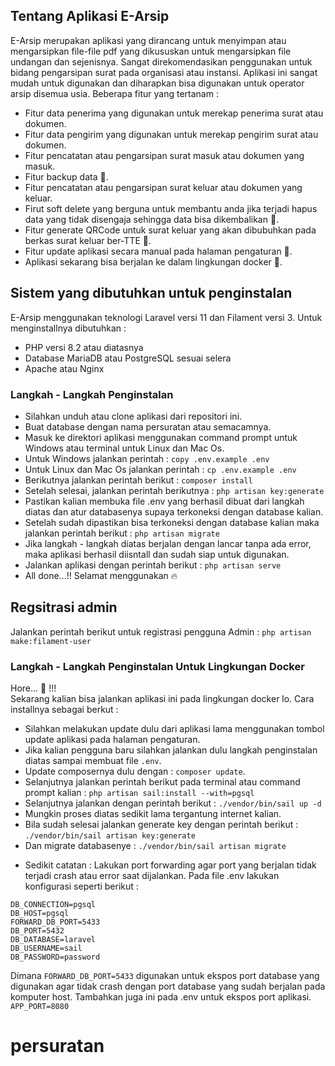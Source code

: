 ## Tentang Aplikasi E-Arsip

E-Arsip merupakan aplikasi yang dirancang untuk menyimpan atau mengarsipkan file-file pdf yang dikususkan untuk mengarsipkan file undangan dan sejenisnya. Sangat direkomendasikan penggunakan untuk bidang pengarsipan surat pada organisasi atau instansi. Aplikasi ini sangat mudah untuk digunakan dan diharapkan bisa digunakan untuk operator arsip disemua usia. Beberapa fitur yang tertanam :

- Fitur data penerima yang digunakan untuk merekap penerima surat atau dokumen.
- Fitur data pengirim yang digunakan untuk merekap pengirim surat atau dokumen.
- Fitur pencatatan atau pengarsipan surat masuk atau dokumen yang masuk.
- Fitur backup data 🚀.
- Fitur pencatatan atau pengarsipan surat keluar atau dokumen yang keluar.
- Firut soft delete yang berguna untuk membantu anda jika terjadi hapus data yang tidak disengaja sehingga data bisa dikembalikan 🚀.
- Fitur generate QRCode untuk surat keluar yang akan dibubuhkan pada berkas surat keluar ber-TTE 🚀.
- Fitur update aplikasi secara manual pada halaman pengaturan 🚀.
- Aplikasi sekarang bisa berjalan ke dalam lingkungan docker 🚀.

## Sistem yang dibutuhkan untuk penginstalan

E-Arsip menggunakan teknologi Laravel versi 11 dan Filament versi 3. Untuk menginstallnya dibutuhkan :

- PHP versi 8.2 atau diatasnya
- Database MariaDB atau PostgreSQL sesuai selera
- Apache atau Nginx

### Langkah - Langkah Penginstalan

- Silahkan unduh atau clone aplikasi dari repositori ini.
- Buat database dengan nama persuratan atau semacamnya.
- Masuk ke direktori aplikasi menggunakan command prompt untuk Windows atau terminal untuk Linux dan Mac Os.
- Untuk Windows jalankan perintah : ```copy .env.example .env```
- Untuk Linux dan Mac Os jalankan perintah : ```cp .env.example .env```
- Berikutnya jalankan perintah berikut : ```composer install```
- Setelah selesai, jalankan perintah berikutnya : ```php artisan key:generate```
- Pastikan kalian membuka file .env yang berhasil dibuat dari langkah diatas dan atur databasenya supaya terkoneksi dengan database kalian.
- Setelah sudah dipastikan bisa terkoneksi dengan database kalian maka jalankan perintah berikut : ```php artisan migrate```
- Jika langkah - langkah diatas berjalan dengan lancar tanpa ada error, maka aplikasi berhasil diisntall dan sudah siap untuk digunakan.
- Jalankan aplikasi dengan perintah berikut :  ```php artisan serve```
- All done...!! Selamat menggunakan 🔥

## Regsitrasi admin

Jalankan perintah berikut untuk registrasi pengguna Admin : ```php artisan make:filament-user```

### Langkah - Langkah Penginstalan Untuk Lingkungan Docker

Hore... 🎉 !!!  
Sekarang kalian bisa jalankan aplikasi ini pada lingkungan docker lo. Cara installnya sebagai berkut :

- Silahkan melakukan update dulu dari aplikasi lama menggunakan tombol update aplikasi pada halaman pengaturan.
- Jika kalian pengguna baru silahkan jalankan dulu langkah penginstalan diatas sampai membuat file ```.env```. 
- Update composernya dulu dengan : ```composer update```. 
- Selanjutnya jalankan perintah berikut pada terminal atau command prompt kalian :  ```php artisan sail:install --with=pgsql```
- Selanjutnya jalankan dengan perintah berikut : ```./vendor/bin/sail up -d```
- Mungkin proses diatas sedikit lama tergantung internet kalian.
- Bila sudah selesai jalankan generate key dengan perintah berikut : ```./vendor/bin/sail artisan key:generate```
- Dan migrate databasenye : ```./vendor/bin/sail artisan migrate```

* Sedikit catatan :
Lakukan port forwarding agar port yang berjalan tidak terjadi crash atau error saat dijalankan. Pada file .env lakukan konfigurasi seperti berikut :

```env
DB_CONNECTION=pgsql  
DB_HOST=pgsql  
FORWARD_DB_PORT=5433  
DB_PORT=5432  
DB_DATABASE=laravel  
DB_USERNAME=sail  
DB_PASSWORD=password  
```

Dimana ```FORWARD_DB_PORT=5433``` digunakan untuk ekspos port database yang digunakan agar tidak crash dengan port database yang sudah berjalan pada komputer host.
Tambahkan juga ini pada .env untuk ekspos port aplikasi.
```APP_PORT=8080```

# persuratan
